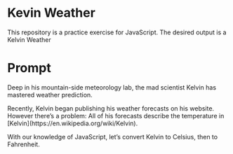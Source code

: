 # Kevin Weather
This repository is a practice exercise for JavaScript. The desired output is a Kelvin Weather

# Prompt

<p>Deep in his mountain-side meteorology lab, the mad scientist Kelvin has mastered weather prediction.

<p>Recently, Kelvin began publishing his weather forecasts on his website. However there’s a problem: All of his forecasts describe the temperature in [Kelvin](https://en.wikipedia.org/wiki/Kelvin).<p>

<p>With our knowledge of JavaScript, let’s convert Kelvin to Celsius, then to Fahrenheit.</P
